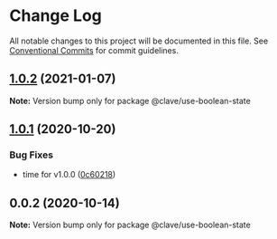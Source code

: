 # Change Log

All notable changes to this project will be documented in this file.
See [Conventional Commits](https://conventionalcommits.org) for commit guidelines.

## [1.0.2](https://github.com/ClaveConsulting/react-hooks/compare/@clave/use-boolean-state@1.0.1...@clave/use-boolean-state@1.0.2) (2021-01-07)

**Note:** Version bump only for package @clave/use-boolean-state





## [1.0.1](https://github.com/ClaveConsulting/react-hooks/compare/@clave/use-boolean-state@0.0.2...@clave/use-boolean-state@1.0.1) (2020-10-20)


### Bug Fixes

* time for v1.0.0 ([0c60218](https://github.com/ClaveConsulting/react-hooks/commit/0c6021898e7f87e1b1950d28131ec610165a8d15))





## 0.0.2 (2020-10-14)

**Note:** Version bump only for package @clave/use-boolean-state
